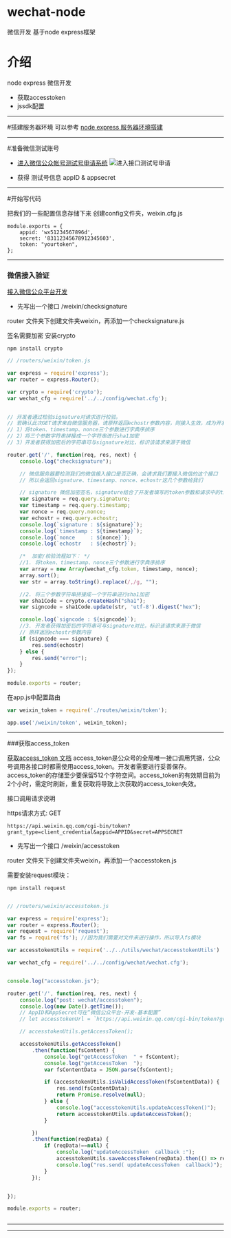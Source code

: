 # wechat-node
微信开发 基于node express框架

# 介绍
node express 微信开发 
- 获取accesstoken 
- jssdk配置 
***
#搭建服务器环境
可以参考
[node express 服务器环境搭建 ]()

***

#准备微信测试账号
- [进入微信公众帐号测试号申请系统](http://mp.weixin.qq.com/debug/cgi-bin/sandbox?t=sandbox/login)
![进入接口测试号申请](http://upload-images.jianshu.io/upload_images/8678447-95fa789d029c12fe.png?imageMogr2/auto-orient/strip%7CimageView2/2/w/1240)

 - 获得 测试号信息 appID & appsecret

***

#开始写代码

把我们的一些配置信息存储下来
创建config文件夹，weixin.cfg.js 
```
module.exports = {
    appid: 'wx51234567896d',
    secret: '83112345678912345603',
    token: "yourtoken",
};
```
***
### 微信接入验证
[接入微信公众平台开发](https://mp.weixin.qq.com/wiki?t=resource/res_main&id=mp1421135319)

- 先写出一个接口 /weixin/checksignature

router 文件夹下创建文件夹weixin，再添加一个checksignature.js

签名需要加密 安装crypto
```
npm install crypto
```
```javascript
// /routers/weixin/token.js

var express = require('express');
var router = express.Router();

var crypto = require('crypto');
var wechat_cfg = require('../../config/wechat.cfg');


// 开发者通过检验signature对请求进行校验。
// 若确认此次GET请求来自微信服务器，请原样返回echostr参数内容，则接入生效，成为开发者成功，否则接入失败
// 1）将token、timestamp、nonce三个参数进行字典序排序
// 2）将三个参数字符串拼接成一个字符串进行sha1加密
// 3）开发者获得加密后的字符串可与signature对比，标识该请求来源于微信

router.get('/', function(req, res, next) {
    console.log("checksignature");

    // 微信服务器要检测我们的微信接入接口是否正确，会请求我们要接入微信的这个接口
    // 所以会返回signature、timestamp、nonce、echostr这几个参数给我们

    // signature 微信加密签名，signature结合了开发者填写的token参数和请求中的timestamp参数、nonce参数。
    var signature = req.query.signature;
    var timestamp = req.query.timestamp;
    var nonce = req.query.nonce;
    var echostr = req.query.echostr;
    console.log(`signature : ${signature}`);
    console.log(`timestamp : ${timestamp}`);
    console.log(`nonce     : ${nonce}`);
    console.log(`echostr   : ${echostr}`);

    /*  加密/校验流程如下： */
    //1. 将token、timestamp、nonce三个参数进行字典序排序
    var array = new Array(wechat_cfg.token, timestamp, nonce);
    array.sort();
    var str = array.toString().replace(/,/g, "");

    //2. 将三个参数字符串拼接成一个字符串进行sha1加密
    var sha1Code = crypto.createHash("sha1");
    var signcode = sha1Code.update(str, 'utf-8').digest("hex");

    console.log(`signcode : ${signcode}`);
    //3. 开发者获得加密后的字符串可与signature对比，标识该请求来源于微信
    // 原样返回echostr参数内容
    if (signcode === signature) {
        res.send(echostr)
    } else {
        res.send("error");
    }
});

module.exports = router;
```

在app.js中配置路由
```javascript
var weixin_token = require('./routes/weixin/token');

app.use('/weixin/token', weixin_token);
```

***
###获取access_token

[获取access_token 文档](https://mp.weixin.qq.com/wiki?t=resource/res_main&id=mp1421140183)
access_token是公众号的全局唯一接口调用凭据，公众号调用各接口时都需使用access_token。开发者需要进行妥善保存。access_token的存储至少要保留512个字符空间。access_token的有效期目前为2个小时，需定时刷新，重复获取将导致上次获取的access_token失效。

接口调用请求说明



https请求方式: GET
```
https://api.weixin.qq.com/cgi-bin/token?grant_type=client_credential&appid=APPID&secret=APPSECRET
```


- 先写出一个接口 /weixin/accesstoken

router 文件夹下创建文件夹weixin，再添加一个accesstoken.js

需要安装request模块：
```
npm install request
```

```javascript

// /routers/weixin/accesstoken.js

var express = require('express');
var router = express.Router();
var request = require('request');
var fs = require('fs'); //因为我们需要对文件来进行操作，所以导入fs模块

var accesstokenUtils = require('../../utils/wechat/accesstokenUtils')

var wechat_cfg = require('../../config/wechat/wechat.cfg');


console.log("accesstoken.js");

router.get('/', function(req, res, next) {
    console.log("post: wechat/accesstoken");
    console.log(new Date().getTime());
    // AppID和AppSecret可在“微信公众平台-开发-基本配置”
    // let accesstokenUrl = `https://api.weixin.qq.com/cgi-bin/token?grant_type=client_credential&appid=${wechat_cfg.appID}&secret=${wechat_cfg.appsecret}`;

    // accesstokenUtils.getAccessToken();

    accesstokenUtils.getAccessToken()
        .then(function(fsContent) {
            console.log("getAccessToken  " + fsContent);
            console.log("getAccessToken  ");
            var fsContentData = JSON.parse(fsContent);

            if (accesstokenUtils.isValidAccessToken(fsContentData)) {
                res.send(fsContentData);
                return Promise.resolve(null);
            } else {
                console.log("accesstokenUtils.updateAccessToken()");
                return accesstokenUtils.updateAccessToken();
            }

        })
        .then(function(reqData) {
            if (reqData!==null) {
                console.log("updateAccessToken  callback :");
                accesstokenUtils.saveAccessToken(reqData).then(() => res.send(reqData));
                console.log("res.send( updateAccessToken  callback)");
            }
        });


});

module.exports = router;
```



```javascript

```


***


***

